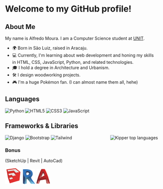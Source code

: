<h1>Welcome to my GitHub profile!</h1>

## About Me

My name is Alfredo Moura. I am a Computer Science student at [UNIT](https://www.unit.br/).

- 🌍 Born in São Luiz, raised in Aracaju.
- 💻 Currently, I'm learning about web development and honing my skills in HTML, CSS, JavaScript, Python, and related technologies.
- 🎓 I hold a degree in Architecture and Urbanism.
- 🛠️ I design woodworking projects.
- 🎮 I'm a huge Pokémon fan. (I can almost name them all, hehe)


## Languages

<div>
  <img src="https://img.shields.io/badge/python-3670A0?style=for-the-badge&logo=python&logoColor=ffdd54" alt="Python" height="30px">
  <img src="https://img.shields.io/badge/html5-%23E34F26.svg?style=for-the-badge&logo=html5&logoColor=white" alt="HTML5" height="30px">
  <img src="https://img.shields.io/badge/css3-%231572B6.svg?style=for-the-badge&logo=css3&logoColor=white" alt="CSS3" height="30px">
  <img src="https://img.shields.io/badge/javascript-%23323330.svg?style=for-the-badge&logo=javascript&logoColor=%23F7DF1E" alt="JavaScript" height="30px">
</div>

## Frameworks & Libraries
<img align="right" src="https://github-readme-stats.vercel.app/api/top-langs/?username=Alf-Mou&theme=blue-white" alt="Kipper top languages">

<div>
  <img src="https://img.shields.io/badge/django-%23092E20.svg?style=for-the-badge&logo=django&logoColor=white" alt="Django" height="30px">
  <img src="https://img.shields.io/badge/bootstrap-%238511FA.svg?style=for-the-badge&logo=bootstrap&logoColor=white" alt="Bootstrap" height="30px" >
   <img src="https://img.shields.io/badge/tailwindcss-%2338B2AC.svg?style=for-the-badge&logo=tailwind-css&logoColor=white" alt="Tailwind" height="30px" >
</div>

### Bonus
(SketchUp | Revit | AutoCad)
<div>
  <img src="icons/sketchup_icon.png" width=55px/>
  <img src="icons/icon_revit.png" width=40px />
  <img src="icons/Autocad_icon.png" width=45px/>  
</div>
  
